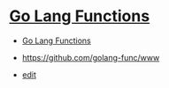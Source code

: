 # [Go Lang Functions](https://golang-func.github.io/www/)

+ [Go Lang Functions](https://golangfunc.com)


+ https://github.com/golang-func/www


+ [edit](https://github.com/golang-func/www/edit/main/README.md)

